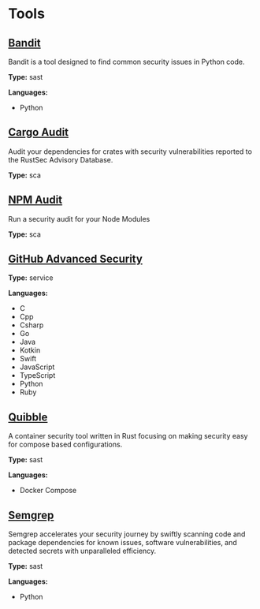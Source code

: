 # Tools

<!-- GENERATE: tools -->

## [Bandit](https://bandit.readthedocs.io/en/latest/)

Bandit is a tool designed to find common security issues in Python code.

**Type:** sast

**Languages:**

- Python

## [Cargo Audit](https://github.com/RustSec/rustsec/tree/main/cargo-audit)

Audit your dependencies for crates with security vulnerabilities reported to the RustSec Advisory Database.

**Type:** sca


## [NPM Audit](https://docs.npmjs.com/cli/v10/commands/npm-audit)

Run a security audit for your Node Modules

**Type:** sca


## [GitHub Advanced Security](https://github.com/features/security)

**Type:** service

**Languages:**

- C
- Cpp
- Csharp
- Go
- Java
- Kotkin
- Swift
- JavaScript
- TypeScript
- Python
- Ruby

## [Quibble](https://github.com/GeekMasher/quibble)

A container security tool written in Rust focusing on making security easy for compose based configurations.

**Type:** sast

**Languages:**

- Docker Compose

## [Semgrep](https://github.com/semgrep/semgrep)

Semgrep accelerates your security journey by swiftly scanning code and package dependencies for known issues, software vulnerabilities, and detected secrets with unparalleled efficiency.

**Type:** sast

**Languages:**

- Python


<!-- GENERATE-END -->
